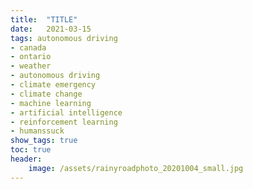 ```yaml
---
title:	"TITLE"
date:	2021-03-15
tags: autonomous driving
- canada
- ontario
- weather
- autonomous driving
- climate emergency
- climate change
- machine learning
- artificial intelligence
- reinforcement learning
- humanssuck
show_tags: true
toc: true
header:
    image: /assets/rainyroadphoto_20201004_small.jpg
---
```

